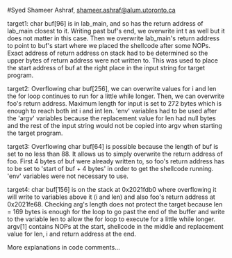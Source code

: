 #Syed Shameer Ashraf, shameer.ashraf@alum.utoronto.ca

target1:
	char buf[96] is in lab_main, and so has the return address of lab_main closest to it. Writing past buf's end, we overwrite int t as well but it does not matter in this case. Then we overwrite lab_main's return address to point to buf's start where we placed the shellcode after some NOPs. 
	Exact address of return address on stack had to be determined so the upper bytes of return address were not written to. This was used to place the start address of buf at the right place in the input string for target program.

target2:
	Overflowing char buf[256], we can overwrite values for i and len the for loop continues to run for a little while longer. Then, we can overwrite foo's return address. Maximum length for input is set to 272 bytes which is enough to reach both int i and int len.
	'env' variables had to be used after the 'argv' variables because the replacement value for len had null bytes and the rest of the input string would not be copied into argv when starting the target program.

target3:
	Overflowing char buf[64] is possible because the length of buf is set to no less than 88. It allows us to simply overwrite the return address of foo. 
	First 4 bytes of buf were already written to, so foo's return address has to be set to 'start of buf + 4 bytes' in order to get the shellcode running. 'env' variables were not necessary to use.

target4:
	char buf[156] is on the stack at 0x2021fdb0 where overflowing it will write to variables above it (i and len) and also foo's return address at 0x2021fe68.
	Checking arg's length does not protect the target because len = 169 bytes is enough for the loop to go past the end of the buffer and write to the variable len to allow the for loop to execute for a little while longer.
	argv[1] contains NOPs at the start, shellcode in the middle and replacement value for len, i and return address at the end.

More explanations in code comments...
